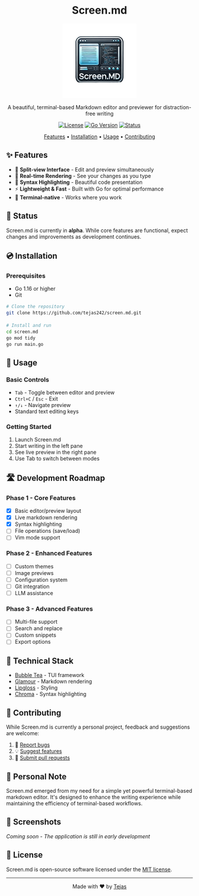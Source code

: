 <div align="center">

# Screen.md

<img src="logo.webp" alt="logo" width="200" height="auto">

A beautiful, terminal-based Markdown editor and previewer for distraction-free writing

[![License](https://img.shields.io/badge/license-MIT-blue.svg)](LICENSE)
[![Go Version](https://img.shields.io/badge/go-%3E%3D%201.16-00ADD8.svg)](https://golang.org/)
[![Status](https://img.shields.io/badge/status-alpha-orange.svg)](#status)

[Features](#✨-features) • [Installation](#💿-installation) • [Usage](#📖-usage) • [Contributing](#🤝-contributing)

</div>

## ✨ Features

- 📏 **Split-view Interface** - Edit and preview simultaneously
- 🎨 **Real-time Rendering** - See your changes as you type
- 🌈 **Syntax Highlighting** - Beautiful code presentation
- ⚡ **Lightweight & Fast** - Built with Go for optimal performance
- 📱 **Terminal-native** - Works where you work

## 🚧 Status

Screen.md is currently in **alpha**. While core features are functional, expect changes and improvements as development continues.

## 💿 Installation

### Prerequisites
- Go 1.16 or higher
- Git

```bash
# Clone the repository
git clone https://github.com/tejas242/screen.md.git

# Install and run
cd screen.md
go mod tidy
go run main.go
```

## 📖 Usage

### Basic Controls
- `Tab` - Toggle between editor and preview
- `Ctrl+C` / `Esc` - Exit
- `↑/↓` - Navigate preview
- Standard text editing keys

### Getting Started
1. Launch Screen.md
2. Start writing in the left pane
3. See live preview in the right pane
4. Use Tab to switch between modes

## 🛣️ Development Roadmap

### Phase 1 - Core Features
- [x] Basic editor/preview layout
- [x] Live markdown rendering
- [x] Syntax highlighting
- [ ] File operations (save/load)
- [ ] Vim mode support

### Phase 2 - Enhanced Features
- [ ] Custom themes
- [ ] Image previews
- [ ] Configuration system
- [ ] Git integration
- [ ] LLM assistance

### Phase 3 - Advanced Features
- [ ] Multi-file support
- [ ] Search and replace
- [ ] Custom snippets
- [ ] Export options

## 🔧 Technical Stack

- [Bubble Tea](https://github.com/charmbracelet/bubbletea) - TUI framework
- [Glamour](https://github.com/charmbracelet/glamour) - Markdown rendering
- [Lipgloss](https://github.com/charmbracelet/lipgloss) - Styling
- [Chroma](https://github.com/alecthomas/chroma) - Syntax highlighting

## 🤝 Contributing

While Screen.md is currently a personal project, feedback and suggestions are welcome:

1. 🐛 [Report bugs](https://github.com/tejas242/screen.md/issues)
2. 💡 [Suggest features](https://github.com/tejas242/screen.md/issues)
3. 📝 [Submit pull requests](https://github.com/tejas242/screen.md/pulls)

## 💭 Personal Note

Screen.md emerged from my need for a simple yet powerful terminal-based markdown editor. It's designed to enhance the writing experience while maintaining the efficiency of terminal-based workflows.

## 📸 Screenshots

*Coming soon - The application is still in early development*

## 📄 License

Screen.md is open-source software licensed under the [MIT license](LICENSE).

---

<div align="center">
Made with ❤️ by <a href="https://github.com/tejas242">Tejas</a>
</div>
